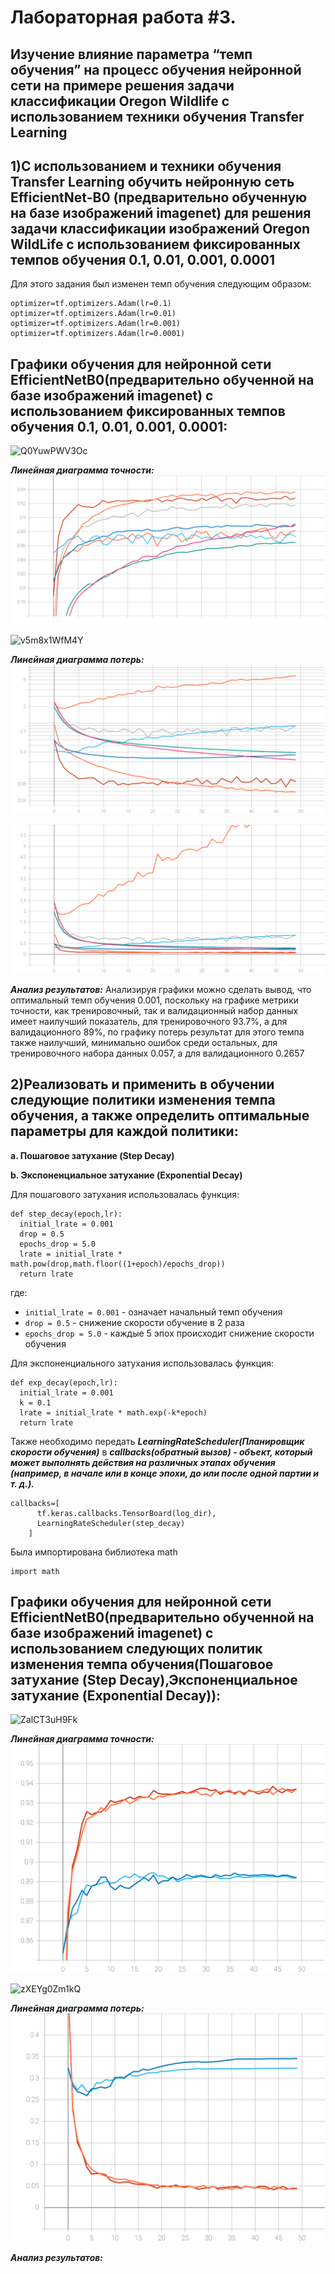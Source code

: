 Лабораторная работа #3.
====
Изучение влияние параметра “темп обучения” на процесс обучения нейронной сети на примере решения задачи классификации Oregon Wildlife с использованием техники обучения Transfer Learning
---
1)С использованием и техники обучения Transfer Learning обучить нейронную сеть EfficientNet-B0 (предварительно обученную на базе изображений imagenet) для решения задачи классификации изображений Oregon WildLife с использованием фиксированных темпов обучения 0.1, 0.01, 0.001, 0.0001
---
Для этого задания был изменен темп обучения следующим образом:
```
optimizer=tf.optimizers.Adam(lr=0.1)
optimizer=tf.optimizers.Adam(lr=0.01)
optimizer=tf.optimizers.Adam(lr=0.001)
optimizer=tf.optimizers.Adam(lr=0.0001)
```
Графики обучения для нейронной сети EfficientNetB0(предварительно обученной на базе изображений imagenet) с использованием фиксированных темпов обучения 0.1, 0.01, 0.001, 0.0001:
---

![Q0YuwPWV3Oc](https://user-images.githubusercontent.com/58634989/111717865-fba88100-8869-11eb-8f64-7de15df06741.jpg)


***Линейная диаграмма точности:***
<img src="./epoch_categorical_accuracy_1_part.svg">

![v5m8x1WfM4Y](https://user-images.githubusercontent.com/58634989/111717821-e7648400-8869-11eb-9f79-aab5c0035c9b.jpg)

***Линейная диаграмма потерь:*** 
<img src="./epoch_loss_1_part.svg">  

<img src="./epoch_loss_1_part(2).svg"> 

***Анализ результатов:***
Анализируя графики можно сделать вывод, что оптимальный темп обучения 0.001, поскольку на графике метрики точности, как тренировочный, так и валидационный набор данных имеет наилучший показатель, для тренировочного 93.7%, а для валидационного 89%, по графику потерь результат для этого темпа также наилучший, минимально ошибок среди остальных, для тренировочного набора данных 0.057, а для валидационного 0.2657 


2)Реализовать и применить в обучении следующие политики изменения темпа обучения, а также определить оптимальные параметры для каждой политики:
---
**a. Пошаговое затухание (Step Decay)**

**b. Экспоненциальное затухание (Exponential Decay)**

Для пошагового затухания использовалась функция:
```
def step_decay(epoch,lr):
  initial_lrate = 0.001
  drop = 0.5
  epochs_drop = 5.0
  lrate = initial_lrate * math.pow(drop,math.floor((1+epoch)/epochs_drop))
  return lrate
  ```
где:
* `initial_lrate = 0.001` - означает начальный темп обучения 
* `drop = 0.5` - снижение скорости обучение в 2 раза 
* `epochs_drop = 5.0` - каждые 5 эпох происходит снижение скорости обучения 

Для экспоненциального затухания использовалась функция:
```
def exp_decay(epoch,lr):
  initial_lrate = 0.001
  k = 0.1
  lrate = initial_lrate * math.exp(-k*epoch)
  return lrate
```

Также необходимо передать ***LearningRateScheduler(Планировщик скорости обучения)*** в ***callbacks(обратный вызов) - объект, который может выполнять действия на различных этапах обучения (например, в начале или в конце эпохи, до или после одной партии и т. д.).*** 
```
callbacks=[
      tf.keras.callbacks.TensorBoard(log_dir),
      LearningRateScheduler(step_decay)
    ]
```
 Была импортирована библиотека math
 ```
 import math
 ```
Графики обучения для нейронной сети EfficientNetB0(предварительно обученной на базе изображений imagenet) с использованием следующих политик изменения темпа обучения(Пошаговое затухание (Step Decay),Экспоненциальное затухание (Exponential Decay)):
---
![ZalCT3uH9Fk](https://user-images.githubusercontent.com/58634989/111713928-96509200-8861-11eb-922e-9b1e4fae9cf4.jpg)

***Линейная диаграмма точности:***
<img src="./epoch_categorical_accuracy_2_part.svg">

![zXEYg0Zm1kQ](https://user-images.githubusercontent.com/58634989/111715627-4b387e00-8865-11eb-9e3a-d6fb1da31a34.jpg)


***Линейная диаграмма потерь:*** 
<img src="./epoch_loss_2_part.svg">  

***Анализ результатов:***



